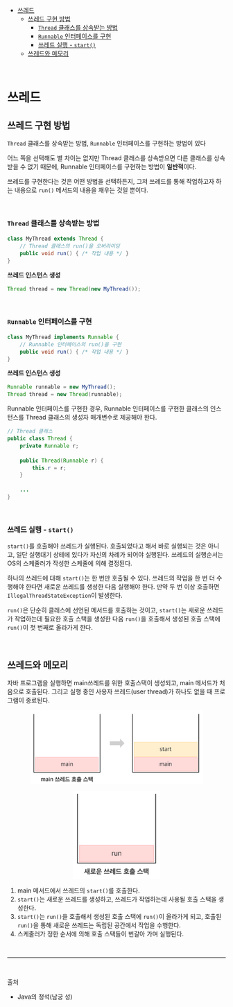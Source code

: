 - [쓰레드](#쓰레드)
  - [쓰레드 구현 방법](#쓰레드-구현-방법)
    - [`Thread` 클래스를 상속받는 방법](#thread-클래스를-상속받는-방법)
    - [`Runnable` 인터페이스를 구현](#runnable-인터페이스를-구현)
    - [쓰레드 실행 - `start()`](#쓰레드-실행---start)
  - [쓰레드와 메모리](#쓰레드와-메모리)

<br/>

# 쓰레드

## 쓰레드 구현 방법
`Thread` 클래스를 상속받는 방법, `Runnable` 인터페이스를 구현하는 방법이 있다

어느 쪽을 선택해도 별 차이는 없지만 Thread 클래스를 상속받으면 다른 클래스를 상속받을 수 없기 때문에, Runnable 인터페이스를 구현하는 방법이 **일반적**이다.

쓰레드를 구현한다는 것은 어떤 방법을 선택하든지, 그저 쓰레드를 통해 작업하고자 하는 내용으로 `run()` 메서드의 내용을 채우는 것일 뿐이다.

<br/>

### `Thread` 클래스를 상속받는 방법
```java
class MyThread extends Thread {
    // Thread 클래스의 run()을 오버라이딩
    public void run() { /* 작업 내용 */ }
}
```

**쓰레드 인스턴스 생성**

```java
Thread thread = new Thread(new MyThread());
```

<br/>

### `Runnable` 인터페이스를 구현
```java
class MyThread implements Runnable {
    // Runnable 인터페이스의 run()을 구현
    public void run() { /* 작업 내용 */ }
}
```

**쓰레드 인스턴스 생성**

```java
Runnable runnable = new MyThread();
Thread thread = new Thread(runnable);
```

Runnable 인터페이스를 구현한 경우, Runnable 인터페이스를 구현한 클래스의 인스턴스를 Thread 클래스의 생성자 매개변수로 제공해야 한다.
```java
// Thread 클래스
public class Thread {
    private Runnable r;

    public Thread(Runnable r) {
        this.r = r;
    }

    ...
}
```

<br/>

### 쓰레드 실행 - `start()`

`start()`를 호출해야 쓰레드가 실행된다. 호출되었다고 해서 바로 실행되는 것은 아니고, 일단 실행대기 상테에 있다가 자신의 차례가 되어야 실행된다.
쓰레드의 실행순서는 OS의 스케줄러가 작성한 스케줄에 의해 결정된다.

하나의 쓰레드에 대해 `start()`는 한 번만 호출될 수 있다. 쓰레드의 작업을 한 번 더 수행해야 한다면 새로운 쓰레드를 생성한 다음 실행해야 한다. 만약 두 번 이상 호출하면 `IllegalThreadStateException`이 발생한다.

`run()`은 단순히 클래스에 선언된 메서드를 호출하는 것이고, `start()`는 새로운 쓰레드가 작업하는데 필요한 호출 스택을 생성한 다음 `run()`을 호출해서 생성된 호출 스택에 `run()`이 첫 번째로 올라가게 한다.

<br/>

## 쓰레드와 메모리

자바 프로그램을 실행하면 main쓰레드를 위한 호출스택이 생성되고, main 메서드가 처음으로 호출된다. 그리고 실행 중인 사용자 쓰레드(user thread)가 하나도 없을 때 프로그램이 종료된다.

<p align="center">
    <img src="../image/thread_main_thread_call_stack.png"  width="400" height="auto">
</p>

<p align="center">
    <img src="../image/thread_new_thread_call_stack.png"  width="200" height="auto">
</p>

1. main 메서드에서 쓰레드의 `start()`를 호출한다.
2. `start()`는 새로운 쓰레드를 생성하고, 쓰레드가 작업하는데 사용될 호출 스택을 생성한다.
3. `start()`는 `run()`을 호출해서 생성된 호출 스택에 `run()`이 올라가게 되고, 호출된 `run()`을 통해 새로운 쓰레드는 독립된 공간에서 작업을 수행한다.
4. 스케줄러가 정한 순서에 의해 호출 스택들이 번갈아 가며 실행된다.

<br/>

---

<br/>

출처 
- Java의 정석(남궁 성)